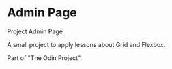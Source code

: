 # Admin Page

Project Admin Page

A small project to apply lessons about Grid and Flexbox.

Part of "The Odin Project".


